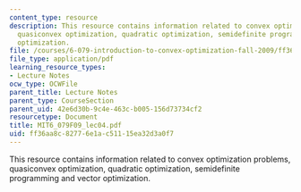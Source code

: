 ```yaml
---
content_type: resource
description: This resource contains information related to convex optimization problems,
  quasiconvex optimization, quadratic optimization, semidefinite programming and vector
  optimization.
file: /courses/6-079-introduction-to-convex-optimization-fall-2009/ff36aa8c82776e1ac51115ea32d3a0f7_MIT6_079F09_lec04.pdf
file_type: application/pdf
learning_resource_types:
- Lecture Notes
ocw_type: OCWFile
parent_title: Lecture Notes
parent_type: CourseSection
parent_uid: 42e6d30b-9c4e-463c-b005-156d73734cf2
resourcetype: Document
title: MIT6_079F09_lec04.pdf
uid: ff36aa8c-8277-6e1a-c511-15ea32d3a0f7
---
```

This resource contains information related to convex optimization problems, quasiconvex optimization, quadratic optimization, semidefinite programming and vector optimization.

